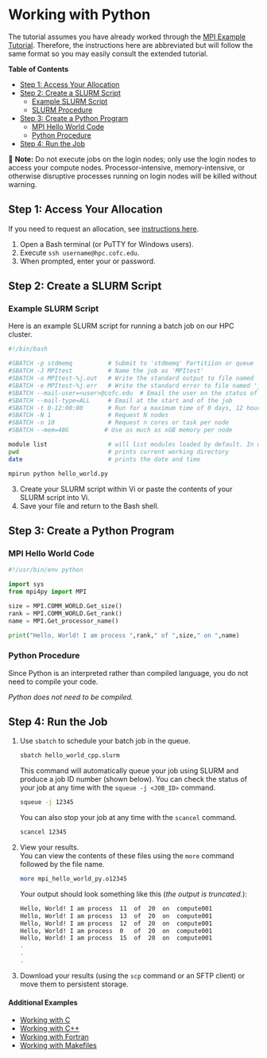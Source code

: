 # Working with Python

The tutorial assumes you have already worked through the [MPI Example Tutorial](./). Therefore, the instructions here are abbreviated but will follow the same format so you may easily consult the extended tutorial.

**Table of Contents**

* [Step 1: Access Your Allocation](python.md#step-1-access-your-allocation)
* [Step 2: Create a SLURM Script](python.md#step-2-create-a-slurm-script)
  * [Example SLURM Script](python.md#example-slurm-script)
  * [SLURM Procedure](python.md#slurm-procedure)
* [Step 3: Create a Python Program](python.md#step-3-create-a-python-program)
  * [MPI Hello World Code](python.md#mpi-hello-world-code)
  * [Python Procedure](python.md#python-procedure)
* [Step 4: Run the Job](python.md#step-4-run-the-job)

📝 **Note:** Do not execute jobs on the login nodes; only use the login nodes to access your compute nodes. Processor-intensive, memory-intensive, or otherwise disruptive processes running on login nodes will be killed without warning.

## Step 1: Access Your Allocation

If you need to request an allocation, see [instructions here](../request-access.md).

1. Open a Bash terminal \(or PuTTY for Windows users\).
2. Execute `ssh username@hpc.cofc.edu`.
3. When prompted, enter your  or  password.

## Step 2: Create a SLURM Script

### Example SLURM Script

Here is an example SLURM script for running a batch job on our HPC cluster.

```bash
#!/bin/bash

#SBATCH -p stdmemq          # Submit to 'stdmemq' Partitiion or queue
#SBATCH -J MPItest          # Name the job as 'MPItest'
#SBATCH -o MPItest-%j.out   # Write the standard output to file named 'jMPItest-<job_number>.out'
#SBATCH -e MPItest-%j.err   # Write the standard error to file named 'jMPItest-<job_number>.err'
#SBATCH --mail-user=<user>@cofc.edu  # Email the user on the status of the job n
#SBATCH --mail-type=ALL     # Email at the start and of the job
#SBATCH -t 0-12:00:00       # Run for a maximum time of 0 days, 12 hours, 00 mins, 00 secs
#SBATCH -N 1                # Request N nodes
#SBATCH -n 10               # Request n cores or task per node
#SBATCH --mem=48G          # Use as much as xGB memory per node

module list                 # will list modules loaded by default. In our case, it will be GNU8 compilers and OpenMPI3 MPI libraries
pwd                         # prints current working directory
date                        # prints the date and time

mpirun python hello_world.py
```

3. Create your SLURM script within Vi or paste the contents of your SLURM script into Vi.
4. Save your file and return to the Bash shell.

## Step 3: Create a Python Program

### MPI Hello World Code

```python
#!/usr/bin/env python

import sys
from mpi4py import MPI

size = MPI.COMM_WORLD.Get_size()
rank = MPI.COMM_WORLD.Get_rank()
name = MPI.Get_processor_name()

print("Hello, World! I am process ",rank," of ",size," on ",name)
```

### Python Procedure

Since Python is an interpreted rather than compiled language, you do not need to compile your code.

_Python does not need to be compiled._

## Step 4: Run the Job

1. Use `sbatch` to schedule your batch job in the queue.

   ```bash
   sbatch hello_world_cpp.slurm
   ```

   This command will automatically queue your job using SLURM and produce a job ID number \(shown below\).  You can check the status of your job at any time with the `squeue -j <JOB_ID>` command.

   ```bash
   squeue -j 12345
   ```

   You can also stop your job at any time with the `scancel` command.

   ```bash
   scancel 12345
   ```

3. View your results.  
    You can view the contents of these files using the `more` command followed by the file name.  


   ```bash
   more mpi_hello_world_py.o12345
   ```

   Your output should look something like this \(_the output is truncated._\):

   ```bash
   Hello, World! I am process  11  of  20  on  compute001
   Hello, World! I am process  13  of  20  on  compute001
   Hello, World! I am process  12  of  20  on  compute001
   Hello, World! I am process  0   of  20  on  compute001
   Hello, World! I am process  15  of  20  on  compute001
   .
   .
   .
   ```

4. Download your results \(using the `scp` command or an SFTP client\) or move them to persistent storage.

#### Additional Examples

* [Working with C](./)
* [Working with C++](cpp.md)
* [Working with Fortran](fortran.md)
* [Working with Makefiles](makefile.md)
